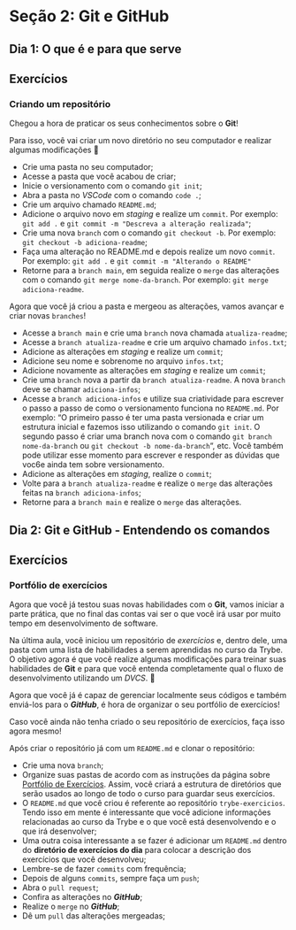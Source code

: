 # Seção 2: Git e GitHub

## Dia 1: O que é e para que serve

## Exercícios

### Criando um repositório

Chegou a hora de praticar os seus conhecimentos sobre o **Git**!

Para isso, você vai criar um novo diretório no seu computador e realizar algumas modificações 🤩

-   Crie uma pasta no seu computador;
-   Acesse a pasta que você acabou de criar;
-   Inicie o versionamento com o comando `git init`;
-   Abra a pasta no _VSCode_ com o comando `code .`;
-   Crie um arquivo chamado `README.md`;
-   Adicione o arquivo novo em _staging_ e realize um `commit`. Por exemplo: `git add .` e `git commit -m "Descreva a alteração realizada"`;
-   Crie uma nova `branch` com o comando `git checkout -b`. Por exemplo: `git checkout -b adiciona-readme`;
-   Faça uma alteração no README.md e depois realize um novo `commit`. Por exemplo: `git add .` e `git commit -m "Alterando o README"`
-   Retorne para a `branch main`, em seguida realize o `merge` das alterações com o comando `git merge nome-da-branch`. Por exemplo: `git merge adiciona-readme`.

Agora que você já criou a pasta e mergeou as alterações, vamos avançar e criar novas `branches`!

-   Acesse a `branch main` e crie uma `branch` nova chamada `atualiza-readme`;
-   Acesse a `branch atualiza-readme` e crie um arquivo chamado `infos.txt`;
-   Adicione as alterações em _staging_ e realize um `commit`;
-   Adicione seu nome e sobrenome no arquivo `infos.txt`;
-   Adicione novamente as alterações em _staging_ e realize um `commit`;
-   Crie uma `branch` nova a partir da `branch atualiza-readme`. A nova `branch` deve se chamar `adiciona-infos`;
-   Acesse a `branch adiciona-infos` e utilize sua criatividade para escrever o passo a passo de como o versionamento funciona no `README.md`. Por exemplo: “O primeiro passo é ter uma pasta versionada e criar um estrutura inicial e fazemos isso utilizando o comando `git init`. O segundo passo é criar uma branch nova com o comando `git branch nome-da-branch` ou `git checkout -b nome-da-branch`“, etc. Você também pode utilizar esse momento para escrever e responder as dúvidas que voc6e ainda tem sobre versionamento.
-   Adicione as alterações em _staging_, realize o `commit`;
-   Volte para a `branch atualiza-readme` e realize o `merge` das alterações feitas na `branch adiciona-infos`;
-   Retorne para a `branch main` e realize o `merge` das alterações.

## Dia 2: Git e GitHub - Entendendo os comandos

## Exercícios

### Portfólio de exercícios

Agora que você já testou suas novas habilidades com o **Git**, vamos iniciar a parte prática, que no final das contas vai ser o que você irá usar por muito tempo em desenvolvimento de software.

Na última aula, você iniciou um repositório de _exercícios_ e, dentro dele, uma pasta com uma lista de habilidades a serem aprendidas no curso da Trybe. O objetivo agora é que você realize algumas modificações para treinar suas habilidades de **Git** e para que você entenda completamente qual o fluxo de desenvolvimento utilizando um _DVCS_. 👾

Agora que você já é capaz de gerenciar localmente seus códigos e também enviá-los para o **_GitHub_**, é hora de organizar o seu portfólio de exercícios!

Caso você ainda não tenha criado o seu repositório de exercícios, faça isso agora mesmo!

Após criar o repositório já com um `README.md` e clonar o repositório:

-   Crie uma nova `branch`;
-   Organize suas pastas de acordo com as instruções da página sobre [Portfólio de Exercícios](https://app.betrybe.com/learn/course/5e938f69-6e32-43b3-9685-c936530fd326/module/f04cdb21-382e-4588-8950-3b1a29afd2dd/section/52bf729e-7389-4f30-8b48-1fb3de822cd2/lesson/3e381b0b-5134-404f-b966-30b64284bc63). Assim, você criará a estrutura de diretórios que serão usados ao longo de todo o curso para guardar seus exercícios.
-   O `README.md` que você criou é referente ao repositório `trybe-exercicios`. Tendo isso em mente é interessante que você adicione informações relacionadas ao curso da Trybe e o que você está desenvolvendo e o que irá desenvolver;
-   Uma outra coisa interessante a se fazer é adicionar um `README.md` dentro do **diretório de exercícios do dia** para colocar a descrição dos exercícios que você desenvolveu;
-   Lembre-se de fazer `commits` com frequência;
-   Depois de alguns `commits`, sempre faça um `push`;
-   Abra o `pull request`;
-   Confira as alterações no **_GitHub_**;
-   Realize o `merge` no **_GitHub_**;
-   Dê um `pull` das alterações mergeadas;